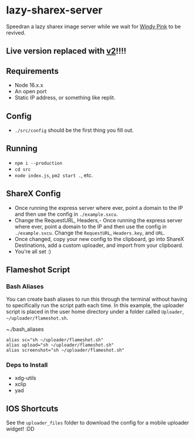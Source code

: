 # lazy-sharex-server
Speedran a lazy sharex image server while we wait for [Windy Pink](https://discord.gg/DtuwECHGxG) to be revived.

## Live version replaced with [v2](https://github.com/team-tritan/lazy-file-host-go)!!!!

## Requirements
- Node 16.x.x
- An open port
- Static IP address, or something like replit.

## Config
- `./src/config` should be the first thing you fill out.

## Running
- `npm i --production`
- `cd src`
- `node index.js`, `pm2 start .`, etc.

## ShareX Config
- Once running the express server where ever, point a domain to the IP and then use the config in `./example.sxcu`. 
- Change the RequestURL, Headers,- Once running the express server where ever, point a domain to the IP and then use the config in `./example.sxcu`. Change the `RequestURL`, `Headers.key`, and `URL`. 
- Once changed, copy your new config to the clipboard, go into ShareX Destinations, add a custom uploader, and import from your clipboard. 
- You're all set :) 

## Flameshot Script 

### Bash Aliases

You can create bash aliases to run this through the terminal without having to specifically run the script path each time. In this example, the uploader script is placed in the user home directory under a folder called `Uploader`, `~/uploader/flameshot.sh`.

~./bash_aliases
```
alias sc="sh ~/uploader/flameshot.sh"
alias upload="sh ~/uploader/flameshot.sh"
alias screenshot="sh ~/uploader/flameshot.sh"
```

### Deps to Install
- xdg-utils
- xclip
- yad

## IOS Shortcuts

See the `uploader_files` folder to download the config for a mobile uploader widget! :DD
